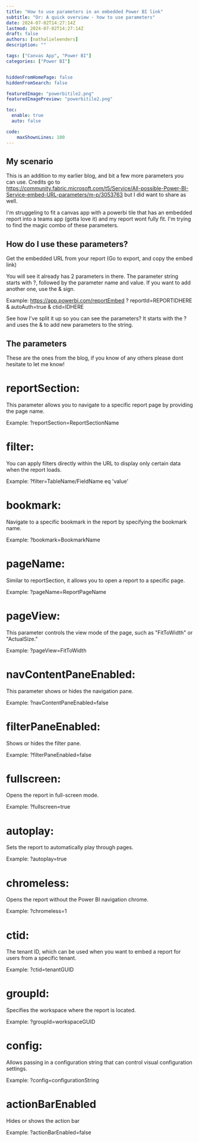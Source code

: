 ```yaml
---
title: "How to use parameters in an embedded Power BI link"
subtitle: "Or: A quick overview - how to use parameters"
date: 2024-07-02T14:27:14Z
lastmod: 2024-07-02T14:27:14Z
draft: false
authors: [nathalieleenders]
description: ""

tags: ["Canvas App", "Power BI"]
categories: ["Power BI"]


hiddenFromHomePage: false
hiddenFromSearch: false

featuredImage: "powerbitile2.png"
featuredImagePreview: "powerbitile2.png"

toc:
  enable: true
  auto: false

code:
    maxShownLines: 100
---
```

## My scenario

This is an addition to my earlier blog, and bit a few more parameters you can use. Credits go to https://community.fabric.microsoft.com/t5/Service/All-possible-Power-BI-Service-embed-URL-parameters/m-p/3053763 but I did want to share as well.

I'm struggeling to fit a canvas app with a powerbi tile that has an embedded report into a teams app (gotta love it) and my report wont fully fit. I'm trying to find the magic combo of these parameters.

## How do I use these parameters?

Get the embedded URL from your report (Go to export, and copy the embed link)

You will see it already has 2 parameters in there. The parameter string starts with ?, followed by the parameter name and value. If you want to add another one, use the & sign.

Example: https://app.powerbi.com/reportEmbed
?
reportId=REPORTIDHERE
&
autoAuth=true
&
ctid=IDHERE

See how I've split it up so you can see the parameters? 
It starts with the ? and uses the & to add new parameters to the string.

## The parameters

These are the ones from the blog, if you know of any others please dont hesitate to let me know!

# reportSection: 
This parameter allows you to navigate to a specific report page by providing the page name.

Example: ?reportSection=ReportSectionName

# filter: 
You can apply filters directly within the URL to display only certain data when the report loads.

Example: ?filter=TableName/FieldName eq 'value'

# bookmark: 
Navigate to a specific bookmark in the report by specifying the bookmark name.

Example: ?bookmark=BookmarkName

# pageName: 
Similar to reportSection, it allows you to open a report to a specific page.

Example: ?pageName=ReportPageName

# pageView: 
This parameter controls the view mode of the page, such as "FitToWidth" or "ActualSize."

Example: ?pageView=FitToWidth

# navContentPaneEnabled: 
This parameter shows or hides the navigation pane.

Example: ?navContentPaneEnabled=false

# filterPaneEnabled: 
Shows or hides the filter pane.

Example: ?filterPaneEnabled=false

# fullscreen: 
Opens the report in full-screen mode.

Example: ?fullscreen=true

# autoplay: 
Sets the report to automatically play through pages.

Example: ?autoplay=true

# chromeless: 
Opens the report without the Power BI navigation chrome.

Example: ?chromeless=1

# ctid: 
The tenant ID, which can be used when you want to embed a report for users from a specific tenant.

Example: ?ctid=tenantGUID

# groupId: 
Specifies the workspace where the report is located.

Example: ?groupId=workspaceGUID

# config: 
Allows passing in a configuration string that can control visual configuration settings.

Example: ?config=configurationString

# actionBarEnabled
Hides or shows the action bar

Example: ?actionBarEnabled=false


